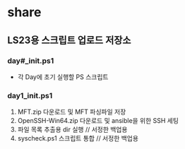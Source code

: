 # share
## LS23용 스크립트 업로드 저장소

### day#_init.ps1
- 각 Day에 초기 실행할 PS 스크립트

### day1_init.ps1
1. MFT.zip 다운로드 및 MFT 파싱파일 저장
2. OpenSSH-Win64.zip 다운로드 및 ansible을 위한 SSH 세팅
3. 파일 목록 추출용 dir 실행 // 서정한 백업용
4. syscheck.ps1 스크립트 통합 // 서정한 백업용